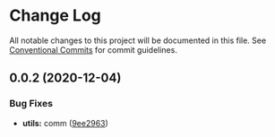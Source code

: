 # Change Log

All notable changes to this project will be documented in this file.
See [Conventional Commits](https://conventionalcommits.org) for commit guidelines.

## 0.0.2 (2020-12-04)


### Bug Fixes

* **utils:** comm ([9ee2963](https://github.com/pratapdd/js_ts_monorepo/commit/9ee2963376fd147d592de1d332830ebe7a7d544c))
